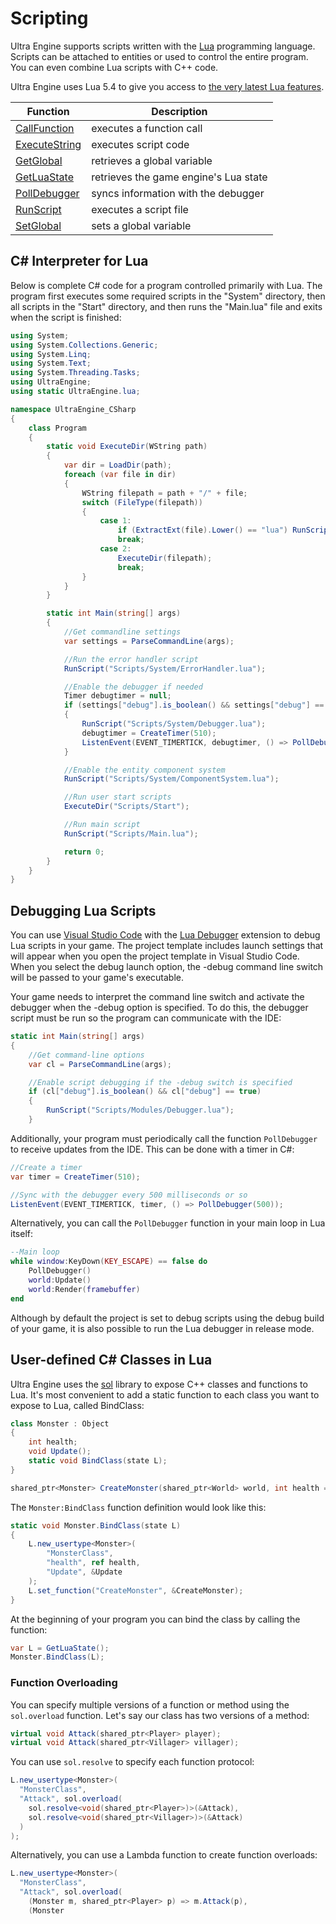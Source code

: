 # Scripting

Ultra Engine supports scripts written with the [Lua](https://www.lua.org) programming language.
Scripts can be attached to entities or used to control the entire program.
You can even combine Lua scripts with C++ code.

Ultra Engine uses Lua 5.4 to give you access to [the very latest Lua features](https://www.lua.org/manual/5.4/readme.html#changes).

| Function | Description |
|-----|-----|
| [CallFunction](CallFunction.md) | executes a function call |
| [ExecuteString](ExecuteString.md) | executes script code |
| [GetGlobal](GetGlobal.md) | retrieves a global variable |
| [GetLuaState](GetLuaState.md) | retrieves the game engine's Lua state |
| [PollDebugger](PollDebugger.md) | syncs information with the debugger |
| [RunScript](RunScript.md) | executes a script file |
| [SetGlobal](SetGlobal.md) | sets a global variable |

## C# Interpreter for Lua

Below is complete C# code for a program controlled primarily with Lua. The program first executes some required scripts in the "System" directory, then all scripts in the "Start" directory, and then runs the "Main.lua" file and exits when the script is finished:

```csharp
using System;
using System.Collections.Generic;
using System.Linq;
using System.Text;
using System.Threading.Tasks;
using UltraEngine;
using static UltraEngine.lua;

namespace UltraEngine_CSharp
{
    class Program
    {
        static void ExecuteDir(WString path)
        {
            var dir = LoadDir(path);
            foreach (var file in dir)
            {
                WString filepath = path + "/" + file;
                switch (FileType(filepath))
                {
                    case 1:
                        if (ExtractExt(file).Lower() == "lua") RunScript(filepath);
                        break;
                    case 2:
                        ExecuteDir(filepath);
                        break;
                }
            }
        }

        static int Main(string[] args)
        {
            //Get commandline settings
            var settings = ParseCommandLine(args);

            //Run the error handler script
            RunScript("Scripts/System/ErrorHandler.lua");

            //Enable the debugger if needed
            Timer debugtimer = null;
            if (settings["debug"].is_boolean() && settings["debug"] == true)
            {
                RunScript("Scripts/System/Debugger.lua");
                debugtimer = CreateTimer(510);
                ListenEvent(EVENT_TIMERTICK, debugtimer, () => PollDebugger(500));
            }

            //Enable the entity component system
            RunScript("Scripts/System/ComponentSystem.lua");

            //Run user start scripts
            ExecuteDir("Scripts/Start");

            //Run main script
            RunScript("Scripts/Main.lua");

            return 0;
        }
    }
}
```

## Debugging Lua Scripts

You can use [Visual Studio Code](https://code.visualstudio.com) with the [Lua Debugger](https://marketplace.visualstudio.com/items?itemName=devCAT.lua-debug) extension to debug Lua scripts in your game. The project template includes launch settings that will appear when you open the project template in Visual Studio Code. When you select the debug launch option, the -debug command line switch will be passed to your game's executable.

Your game needs to interpret the command line switch and activate the debugger when the -debug option is specified. To do this, the debugger script must be run so the program can communicate with the IDE:
```csharp
static int Main(string[] args)
{
    //Get command-line options
    var cl = ParseCommandLine(args);

    //Enable script debugging if the -debug switch is specified
    if (cl["debug"].is_boolean() && cl["debug"] == true)
    {
        RunScript("Scripts/Modules/Debugger.lua");
    }
```
Additionally, your program must periodically call the function `PollDebugger` to receive updates from the IDE. This can be done with a timer in C#:
```csharp
//Create a timer
var timer = CreateTimer(510);

//Sync with the debugger every 500 milliseconds or so
ListenEvent(EVENT_TIMERTICK, timer, () => PollDebugger(500));
```
Alternatively, you can call the `PollDebugger` function in your main loop in Lua itself:
```lua
--Main loop
while window:KeyDown(KEY_ESCAPE) == false do
    PollDebugger()
    world:Update()
    world:Render(framebuffer)
end
```

Although by default the project is set to debug scripts using the debug build of your game, it is also possible to run the Lua debugger in release mode.

## User-defined C# Classes in Lua

Ultra Engine uses the [sol](https://github.com/ThePhD/sol2) library to expose C++ classes and functions to Lua. It's most convenient to add a static function to each class you want to expose to Lua, called BindClass:

```csharp
class Monster : Object
{
    int health;
    void Update();
    static void BindClass(state L);
}

shared_ptr<Monster> CreateMonster(shared_ptr<World> world, int health = 100);
```

The `Monster:BindClass` function definition would look like this:

```csharp
static void Monster.BindClass(state L)
{
    L.new_usertype<Monster>(
        "MonsterClass",
        "health", ref health,
        "Update", &Update
    );
    L.set_function("CreateMonster", &CreateMonster);
}
```

At the beginning of your program you can bind the class by calling the function:

```csharp
var L = GetLuaState();
Monster.BindClass(L);
```

### Function Overloading

You can specify multiple versions of a function or method using the `sol.overload` function. Let's say our class has two versions of a method:

```csharp
virtual void Attack(shared_ptr<Player> player);
virtual void Attack(shared_ptr<Villager> villager);
```

You can use `sol.resolve` to specify each function protocol:

```csharp
L.new_usertype<Monster>(
  "MonsterClass",
  "Attack", sol.overload(
    sol.resolve<void(shared_ptr<Player>)>(&Attack),
    sol.resolve<void(shared_ptr<Villager>)>(&Attack)
  )
);
```

Alternatively, you can use a Lambda function to create function overloads:

```csharp
L.new_usertype<Monster>(
  "MonsterClass",
  "Attack", sol.overload(
    (Monster m, shared_ptr<Player> p) => m.Attack(p),
    (Monster